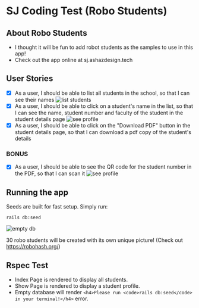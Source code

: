 # SJ Coding Test (Robo Students)

## About Robo Students
- I thought it will be fun to add robot students as the samples to use in this app!
- Check out the app online at sj.ashazdesign.tech

## User Stories

- [x] As a user, I should be able to list all students in the school, so that I can see their names
![list students](https://ukkaashafood.com/after-seed.png)
- [x] As a user, I should be able to click on a student's name in the list, so that I can see the name, student number and faculty of the student in the student details page
![see profile](https://ukkaashafood.com/profile-page.png)
- [x] As a user, I should be able to click on the "Download PDF" button in the student details page, so that I can download a pdf copy of the student's details

### BONUS
- [x] As a user, I should be able to see the QR code for the student number in the PDF, so that I can scan it
![see profile](https://ukkaashafood.com/pdf-screen.png)

## Running the app
Seeds are built for fast setup. Simply run:

```shell
rails db:seed
```
![empty db](https://ukkaashafood.com/empty-db.png)

30 robo students will be created with its own unique picture! (Check out https://robohash.org/)

## Rspec Test
- Index Page is rendered to display all students.
- Show Page is rendered to display a student profile.
- Empty database will render `<h4>Please run <code>rails db:seed</code> in your terminal!</h4>` error.
